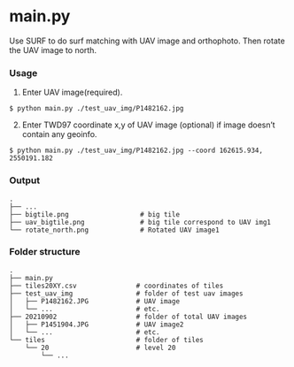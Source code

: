 main.py
============================

Use SURF to do surf matching with UAV image and orthophoto. Then rotate the UAV image to north.

### Usage
1. Enter UAV image(required).

```shell
$ python main.py ./test_uav_img/P1482162.jpg
```
2. Enter TWD97 coordinate x,y of UAV image (optional) if image doesn’t contain any geoinfo.

```shell
$ python main.py ./test_uav_img/P1482162.jpg --coord 162615.934, 2550191.182
```

### Output
    .
    ├── ...
    ├── bigtile.png                  # big tile 
    ├── uav_bigtile.png              # big tile correspond to UAV img1
    └── rotate_north.png             # Rotated UAV image1

### Folder structure
    .
    ├── main.py
    ├── tiles20XY.csv               # coordinates of tiles         
    ├── test_uav_img                # folder of test uav images
    │   ├── P1482162.JPG            # UAV image
    │   └── ...                     # etc.
    ├── 20210902                    # folder of total UAV images
    │   ├── P1451904.JPG            # UAV image2
    │   └── ...                     # etc.
    └── tiles                       # folder of tiles
        └── 20                      # level 20
            └── ...   